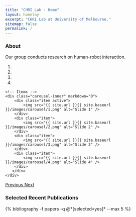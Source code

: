 ```yaml
---
title: "CHRI Lab - Home"
layout: homelay
excerpt: "CHRI Lab at University of Melbourne."
sitemap: false
permalink: /
---
```


<h3> About </h3>

<div>

Our group conducts research on human-robot interaction.

</div>

<div markdown="0" id="carousel" class="carousel slide" data-ride="carousel" data-interval="4000" data-pause="hover" >
    <!-- Menu -->
    <ol class="carousel-indicators">
        <li data-target="#carousel" data-slide-to="0" class="active"></li>
        <li data-target="#carousel" data-slide-to="1"></li>
        <li data-target="#carousel" data-slide-to="2"></li>
        <li data-target="#carousel" data-slide-to="3"></li>
    </ol>

    <!-- Items -->
    <div class="carousel-inner" markdown="0">
        <div class="item active">
            <img src="{{ site.url }}{{ site.baseurl }}/images/carousel/1.png" alt="Slide 1" />
        </div>
        <div class="item">
            <img src="{{ site.url }}{{ site.baseurl }}/images/carousel/2.png" alt="Slide 2" />
        </div>
        <div class="item">
            <img src="{{ site.url }}{{ site.baseurl }}/images/carousel/3.png" alt="Slide 3" />
        </div>
        <div class="item">
            <img src="{{ site.url }}{{ site.baseurl }}/images/carousel/4.png" alt="Slide 4" />
        </div>
       </div>
    </div>
  <a class="left carousel-control" href="#carousel" role="button" data-slide="prev">
    <span class="glyphicon glyphicon-chevron-left" aria-hidden="true"></span>
    <span class="sr-only">Previous</span>
  </a>
  <a class="right carousel-control" href="#carousel" role="button" data-slide="next">
    <span class="glyphicon glyphicon-chevron-right" aria-hidden="true"></span>
    <span class="sr-only">Next</span>
  </a>
</div>

<!--
<h3> Recent Papers </h3>

<div class="publications">
{% comment %}
{% bibliography -f papers --max 5 %}
{% endcomment %}
</div>
-->

<h3> Selected Recent Publications </h3>

<div class="publications">
{% bibliography -f papers -q @*[selected=yes]* --max 5 %}
</div>
